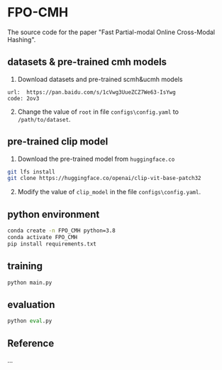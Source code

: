 # FPO-CMH
The source code for the paper "Fast Partial-modal Online Cross-Modal Hashing".

## datasets & pre-trained cmh models
1. Download datasets and pre-trained scmh&ucmh models

```
url:  https://pan.baidu.com/s/1cVwg3UueZCZ7We63-IsYwg
code: 2ov3
```

2. Change the value of `root` in file `configs\config.yaml` to `/path/to/dataset`.

## pre-trained clip model
1. Download the pre-trained model from `huggingface.co`

``` bash
git lfs install
git clone https://huggingface.co/openai/clip-vit-base-patch32
```

2. Modify the value of `clip_model` in the file `configs\config.yaml`.

## python environment
``` bash
conda create -n FPO_CMH python=3.8
conda activate FPO_CMH
pip install requirements.txt
```

## training
``` python
python main.py
```
## evaluation
``` python
python eval.py
```

## Reference
...